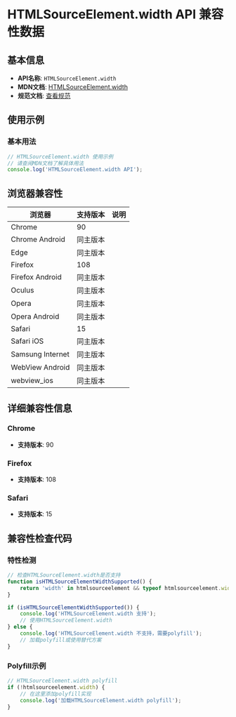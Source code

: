# HTMLSourceElement.width API 兼容性数据

## 基本信息

- **API名称**: `HTMLSourceElement.width`
- **MDN文档**: [HTMLSourceElement.width](https://developer.mozilla.org/docs/Web/API/HTMLSourceElement/width)
- **规范文档**: [查看规范](https://html.spec.whatwg.org/multipage/embedded-content-other.html#dom-dim-width)

## 使用示例

### 基本用法

```javascript
// HTMLSourceElement.width 使用示例
// 请查阅MDN文档了解具体用法
console.log('HTMLSourceElement.width API');
```

## 浏览器兼容性

| 浏览器 | 支持版本 | 说明 |
|--------|----------|------|
| Chrome | 90 |  |
| Chrome Android | 同主版本 |  |
| Edge | 同主版本 |  |
| Firefox | 108 |  |
| Firefox Android | 同主版本 |  |
| Oculus | 同主版本 |  |
| Opera | 同主版本 |  |
| Opera Android | 同主版本 |  |
| Safari | 15 |  |
| Safari iOS | 同主版本 |  |
| Samsung Internet | 同主版本 |  |
| WebView Android | 同主版本 |  |
| webview_ios | 同主版本 |  |

## 详细兼容性信息

### Chrome

- **支持版本**: 90

### Firefox

- **支持版本**: 108

### Safari

- **支持版本**: 15

## 兼容性检查代码

### 特性检测

```javascript
// 检查HTMLSourceElement.width是否支持
function isHTMLSourceElementWidthSupported() {
    return 'width' in htmlsourceelement && typeof htmlsourceelement.width === 'function';
}

if (isHTMLSourceElementWidthSupported()) {
    console.log('HTMLSourceElement.width 支持');
    // 使用HTMLSourceElement.width
} else {
    console.log('HTMLSourceElement.width 不支持，需要polyfill');
    // 加载polyfill或使用替代方案
}
```

### Polyfill示例

```javascript
// HTMLSourceElement.width polyfill
if (!htmlsourceelement.width) {
    // 在这里添加polyfill实现
    console.log('加载HTMLSourceElement.width polyfill');
}
```

